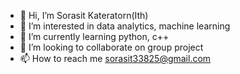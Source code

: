 - 👋 Hi, I’m Sorasit Kateratorn(Ith)
- 👀 I’m interested in data analytics, machine learning 
- 🌱 I’m currently learning python, c++
- 💞️ I’m looking to collaborate on group project
- 📫 How to reach me sorasit33825@gmail.com

<!---
Sorasit-Kateratorn/Sorasit-Kateratorn is a ✨ special ✨ repository because its `README.md` (this file) appears on your GitHub profile.
You can click the Preview link to take a look at your changes.
--->
